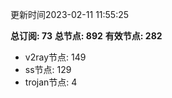 更新时间2023-02-11 11:55:25

**总订阅: 73**
**总节点: 892**
**有效节点: 282**
- v2ray节点: 149
- ss节点: 129
- trojan节点: 4
